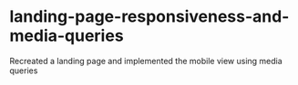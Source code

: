 # landing-page-responsiveness-and-media-queries
Recreated a landing page and implemented the mobile view using media queries
